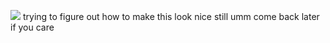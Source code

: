 ![](https://komarev.com/ghpvc/?username=bitethebullett&color=49d4b8&label=VIEWS&abbreviated=true) 
trying to figure out how to make this look nice still umm come back later if you care
